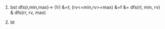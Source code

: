 
1. bst
  dfs(r,min,max)-> 
    (!r) &=t; (rv<=min,rv>=max) &=f
    &= dfs(rl, min, rv) & dfs(rr, rv, max)

2. bt
